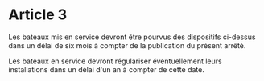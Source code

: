 # Article 3

Les bateaux mis en service devront être pourvus des dispositifs ci-dessus dans un délai de six mois à compter de la publication du présent arrêté.

Les bateaux en service devront régulariser éventuellement leurs installations dans un délai d'un an à compter de cette date.
